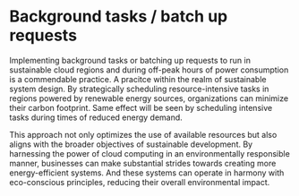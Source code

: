 # Background tasks / batch up requests

Implementing background tasks or batching up requests to run in sustainable cloud regions and during off-peak hours of power consumption is a commendable practice. A pracitce within the realm of sustainable system design. By strategically scheduling resource-intensive tasks in regions powered by renewable energy sources, organizations can minimize their carbon footprint. Same effect will be seen by scheduling intensive tasks during times of reduced energy demand.

This approach not only optimizes the use of available resources but also aligns with the broader objectives of sustainable development. By harnessing the power of cloud computing in an environmentally responsible manner, businesses can make substantial strides towards creating more energy-efficient systems. And these systems can operate in harmony with eco-conscious principles, reducing their overall environmental impact.
